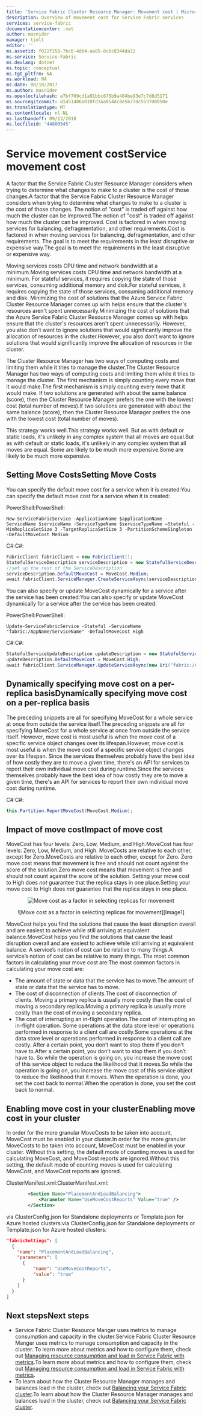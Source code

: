 ```yaml
---
title: 'Service Fabric Cluster Resource Manager: Movement cost | Microsoft Docs'
description: Overview of movement cost for Service Fabric services
services: service-fabric
documentationcenter: .net
author: masnider
manager: timlt
editor: ''
ms.assetid: f022f258-7bc0-4db4-aa85-8c6c8344da32
ms.service: Service-Fabric
ms.devlang: dotnet
ms.topic: conceptual
ms.tgt_pltfrm: NA
ms.workload: NA
ms.date: 08/18/2017
ms.author: masnider
ms.openlocfilehash: e7bf769cd1a91bbc876b9a484be93e7c7d8d5171
ms.sourcegitcommit: d1451406a010fd3aa854dc8e5b77dc5537d8050e
ms.translationtype: MT
ms.contentlocale: nl-NL
ms.lasthandoff: 09/13/2018
ms.locfileid: "44800545"
---
```

# <a name="service-movement-cost"></a><span data-ttu-id="a6bf2-103">Service movement cost</span><span class="sxs-lookup"><span data-stu-id="a6bf2-103">Service movement cost</span></span>
<span data-ttu-id="a6bf2-104">A factor that the Service Fabric Cluster Resource Manager considers when trying to determine what changes to make to a cluster is the cost of those changes.</span><span class="sxs-lookup"><span data-stu-id="a6bf2-104">A factor that the Service Fabric Cluster Resource Manager considers when trying to determine what changes to make to a cluster is the cost of those changes.</span></span> <span data-ttu-id="a6bf2-105">The notion of "cost" is traded off against how much the cluster can be improved.</span><span class="sxs-lookup"><span data-stu-id="a6bf2-105">The notion of "cost" is traded off against how much the cluster can be improved.</span></span> <span data-ttu-id="a6bf2-106">Cost is factored in when moving services for balancing, defragmentation, and other requirements.</span><span class="sxs-lookup"><span data-stu-id="a6bf2-106">Cost is factored in when moving services for balancing, defragmentation, and other requirements.</span></span> <span data-ttu-id="a6bf2-107">The goal is to meet the requirements in the least disruptive or expensive way.</span><span class="sxs-lookup"><span data-stu-id="a6bf2-107">The goal is to meet the requirements in the least disruptive or expensive way.</span></span> 

<span data-ttu-id="a6bf2-108">Moving services costs CPU time and network bandwidth at a minimum.</span><span class="sxs-lookup"><span data-stu-id="a6bf2-108">Moving services costs CPU time and network bandwidth at a minimum.</span></span> <span data-ttu-id="a6bf2-109">For stateful services, it requires copying the state of those services, consuming additional memory and disk.</span><span class="sxs-lookup"><span data-stu-id="a6bf2-109">For stateful services, it requires copying the state of those services, consuming additional memory and disk.</span></span> <span data-ttu-id="a6bf2-110">Minimizing the cost of solutions that the Azure Service Fabric Cluster Resource Manager comes up with helps ensure that the cluster's resources aren't spent unnecessarily.</span><span class="sxs-lookup"><span data-stu-id="a6bf2-110">Minimizing the cost of solutions that the Azure Service Fabric Cluster Resource Manager comes up with helps ensure that the cluster's resources aren't spent unnecessarily.</span></span> <span data-ttu-id="a6bf2-111">However, you also don’t want to ignore solutions that would significantly improve the allocation of resources in the cluster.</span><span class="sxs-lookup"><span data-stu-id="a6bf2-111">However, you also don’t want to ignore solutions that would significantly improve the allocation of resources in the cluster.</span></span>

<span data-ttu-id="a6bf2-112">The Cluster Resource Manager has two ways of computing costs and limiting them while it tries to manage the cluster.</span><span class="sxs-lookup"><span data-stu-id="a6bf2-112">The Cluster Resource Manager has two ways of computing costs and limiting them while it tries to manage the cluster.</span></span> <span data-ttu-id="a6bf2-113">The first mechanism is simply counting every move that it would make.</span><span class="sxs-lookup"><span data-stu-id="a6bf2-113">The first mechanism is simply counting every move that it would make.</span></span> <span data-ttu-id="a6bf2-114">If two solutions are generated with about the same balance (score), then the Cluster Resource Manager prefers the one with the lowest cost (total number of moves).</span><span class="sxs-lookup"><span data-stu-id="a6bf2-114">If two solutions are generated with about the same balance (score), then the Cluster Resource Manager prefers the one with the lowest cost (total number of moves).</span></span>

<span data-ttu-id="a6bf2-115">This strategy works well.</span><span class="sxs-lookup"><span data-stu-id="a6bf2-115">This strategy works well.</span></span> <span data-ttu-id="a6bf2-116">But as with default or static loads, it's unlikely in any complex system that all moves are equal.</span><span class="sxs-lookup"><span data-stu-id="a6bf2-116">But as with default or static loads, it's unlikely in any complex system that all moves are equal.</span></span> <span data-ttu-id="a6bf2-117">Some are likely to be much more expensive.</span><span class="sxs-lookup"><span data-stu-id="a6bf2-117">Some are likely to be much more expensive.</span></span>

## <a name="setting-move-costs"></a><span data-ttu-id="a6bf2-118">Setting Move Costs</span><span class="sxs-lookup"><span data-stu-id="a6bf2-118">Setting Move Costs</span></span> 
<span data-ttu-id="a6bf2-119">You can specify the default move cost for a service when it is created:</span><span class="sxs-lookup"><span data-stu-id="a6bf2-119">You can specify the default move cost for a service when it is created:</span></span>

<span data-ttu-id="a6bf2-120">PowerShell:</span><span class="sxs-lookup"><span data-stu-id="a6bf2-120">PowerShell:</span></span>

```posh
New-ServiceFabricService -ApplicationName $applicationName -ServiceName $serviceName -ServiceTypeName $serviceTypeName –Stateful -MinReplicaSetSize 3 -TargetReplicaSetSize 3 -PartitionSchemeSingleton -DefaultMoveCost Medium
```

<span data-ttu-id="a6bf2-121">C#:</span><span class="sxs-lookup"><span data-stu-id="a6bf2-121">C#:</span></span> 

```csharp
FabricClient fabricClient = new FabricClient();
StatefulServiceDescription serviceDescription = new StatefulServiceDescription();
//set up the rest of the ServiceDescription
serviceDescription.DefaultMoveCost = MoveCost.Medium;
await fabricClient.ServiceManager.CreateServiceAsync(serviceDescription);
```

<span data-ttu-id="a6bf2-122">You can also specify or update MoveCost dynamically for a service after the service has been created:</span><span class="sxs-lookup"><span data-stu-id="a6bf2-122">You can also specify or update MoveCost dynamically for a service after the service has been created:</span></span> 

<span data-ttu-id="a6bf2-123">PowerShell:</span><span class="sxs-lookup"><span data-stu-id="a6bf2-123">PowerShell:</span></span> 

```posh
Update-ServiceFabricService -Stateful -ServiceName "fabric:/AppName/ServiceName" -DefaultMoveCost High
```

<span data-ttu-id="a6bf2-124">C#:</span><span class="sxs-lookup"><span data-stu-id="a6bf2-124">C#:</span></span>

```csharp
StatefulServiceUpdateDescription updateDescription = new StatefulServiceUpdateDescription();
updateDescription.DefaultMoveCost = MoveCost.High;
await fabricClient.ServiceManager.UpdateServiceAsync(new Uri("fabric:/AppName/ServiceName"), updateDescription);
```

## <a name="dynamically-specifying-move-cost-on-a-per-replica-basis"></a><span data-ttu-id="a6bf2-125">Dynamically specifying move cost on a per-replica basis</span><span class="sxs-lookup"><span data-stu-id="a6bf2-125">Dynamically specifying move cost on a per-replica basis</span></span>

<span data-ttu-id="a6bf2-126">The preceding snippets are all for specifying MoveCost for a whole service at once from outside the service itself.</span><span class="sxs-lookup"><span data-stu-id="a6bf2-126">The preceding snippets are all for specifying MoveCost for a whole service at once from outside the service itself.</span></span> <span data-ttu-id="a6bf2-127">However, move cost is most useful is when the move cost of a specific service object changes over its lifespan.</span><span class="sxs-lookup"><span data-stu-id="a6bf2-127">However, move cost is most useful is when the move cost of a specific service object changes over its lifespan.</span></span> <span data-ttu-id="a6bf2-128">Since the services themselves probably have the best idea of how costly they are to move a given time, there's an API for services to report their own individual move cost during runtime.</span><span class="sxs-lookup"><span data-stu-id="a6bf2-128">Since the services themselves probably have the best idea of how costly they are to move a given time, there's an API for services to report their own individual move cost during runtime.</span></span> 

<span data-ttu-id="a6bf2-129">C#:</span><span class="sxs-lookup"><span data-stu-id="a6bf2-129">C#:</span></span>

```csharp
this.Partition.ReportMoveCost(MoveCost.Medium);
```

## <a name="impact-of-move-cost"></a><span data-ttu-id="a6bf2-130">Impact of move cost</span><span class="sxs-lookup"><span data-stu-id="a6bf2-130">Impact of move cost</span></span>
<span data-ttu-id="a6bf2-131">MoveCost has four levels: Zero, Low, Medium, and High.</span><span class="sxs-lookup"><span data-stu-id="a6bf2-131">MoveCost has four levels: Zero, Low, Medium, and High.</span></span> <span data-ttu-id="a6bf2-132">MoveCosts are relative to each other, except for Zero.</span><span class="sxs-lookup"><span data-stu-id="a6bf2-132">MoveCosts are relative to each other, except for Zero.</span></span> <span data-ttu-id="a6bf2-133">Zero move cost means that movement is free and should not count against the score of the solution.</span><span class="sxs-lookup"><span data-stu-id="a6bf2-133">Zero move cost means that movement is free and should not count against the score of the solution.</span></span> <span data-ttu-id="a6bf2-134">Setting your move cost to High does *not* guarantee that the replica stays in one place.</span><span class="sxs-lookup"><span data-stu-id="a6bf2-134">Setting your move cost to High does *not* guarantee that the replica stays in one place.</span></span>

<span data-ttu-id="a6bf2-135"><center>
![Move cost as a factor in selecting replicas for movement][Image1]
</center></span><span class="sxs-lookup"><span data-stu-id="a6bf2-135"><center>
![Move cost as a factor in selecting replicas for movement][Image1]
</center></span></span>

<span data-ttu-id="a6bf2-136">MoveCost helps you find the solutions that cause the least disruption overall and are easiest to achieve while still arriving at equivalent balance.</span><span class="sxs-lookup"><span data-stu-id="a6bf2-136">MoveCost helps you find the solutions that cause the least disruption overall and are easiest to achieve while still arriving at equivalent balance.</span></span> <span data-ttu-id="a6bf2-137">A service’s notion of cost can be relative to many things.</span><span class="sxs-lookup"><span data-stu-id="a6bf2-137">A service’s notion of cost can be relative to many things.</span></span> <span data-ttu-id="a6bf2-138">The most common factors in calculating your move cost are:</span><span class="sxs-lookup"><span data-stu-id="a6bf2-138">The most common factors in calculating your move cost are:</span></span>

- <span data-ttu-id="a6bf2-139">The amount of state or data that the service has to move.</span><span class="sxs-lookup"><span data-stu-id="a6bf2-139">The amount of state or data that the service has to move.</span></span>
- <span data-ttu-id="a6bf2-140">The cost of disconnection of clients.</span><span class="sxs-lookup"><span data-stu-id="a6bf2-140">The cost of disconnection of clients.</span></span> <span data-ttu-id="a6bf2-141">Moving a primary replica is usually more costly than the cost of moving a secondary replica.</span><span class="sxs-lookup"><span data-stu-id="a6bf2-141">Moving a primary replica is usually more costly than the cost of moving a secondary replica.</span></span>
- <span data-ttu-id="a6bf2-142">The cost of interrupting an in-flight operation.</span><span class="sxs-lookup"><span data-stu-id="a6bf2-142">The cost of interrupting an in-flight operation.</span></span> <span data-ttu-id="a6bf2-143">Some operations at the data store level or operations performed in response to a client call are costly.</span><span class="sxs-lookup"><span data-stu-id="a6bf2-143">Some operations at the data store level or operations performed in response to a client call are costly.</span></span> <span data-ttu-id="a6bf2-144">After a certain point, you don’t want to stop them if you don’t have to.</span><span class="sxs-lookup"><span data-stu-id="a6bf2-144">After a certain point, you don’t want to stop them if you don’t have to.</span></span> <span data-ttu-id="a6bf2-145">So while the operation is going on, you increase the move cost of this service object to reduce the likelihood that it moves.</span><span class="sxs-lookup"><span data-stu-id="a6bf2-145">So while the operation is going on, you increase the move cost of this service object to reduce the likelihood that it moves.</span></span> <span data-ttu-id="a6bf2-146">When the operation is done, you set the cost back to normal.</span><span class="sxs-lookup"><span data-stu-id="a6bf2-146">When the operation is done, you set the cost back to normal.</span></span>

## <a name="enabling-move-cost-in-your-cluster"></a><span data-ttu-id="a6bf2-147">Enabling move cost in your cluster</span><span class="sxs-lookup"><span data-stu-id="a6bf2-147">Enabling move cost in your cluster</span></span>
<span data-ttu-id="a6bf2-148">In order for the more granular MoveCosts to be taken into account, MoveCost must be enabled in your cluster.</span><span class="sxs-lookup"><span data-stu-id="a6bf2-148">In order for the more granular MoveCosts to be taken into account, MoveCost must be enabled in your cluster.</span></span> <span data-ttu-id="a6bf2-149">Without this setting, the default mode of counting moves is used for calculating MoveCost, and MoveCost reports are ignored.</span><span class="sxs-lookup"><span data-stu-id="a6bf2-149">Without this setting, the default mode of counting moves is used for calculating MoveCost, and MoveCost reports are ignored.</span></span>


<span data-ttu-id="a6bf2-150">ClusterManifest.xml:</span><span class="sxs-lookup"><span data-stu-id="a6bf2-150">ClusterManifest.xml:</span></span>

``` xml
        <Section Name="PlacementAndLoadBalancing">
            <Parameter Name="UseMoveCostReports" Value="true" />
        </Section>
```

<span data-ttu-id="a6bf2-151">via ClusterConfig.json for Standalone deployments or Template.json for Azure hosted clusters:</span><span class="sxs-lookup"><span data-stu-id="a6bf2-151">via ClusterConfig.json for Standalone deployments or Template.json for Azure hosted clusters:</span></span>

```json
"fabricSettings": [
  {
    "name": "PlacementAndLoadBalancing",
    "parameters": [
      {
          "name": "UseMoveCostReports",
          "value": "true"
      }
    ]
  }
]
```

## <a name="next-steps"></a><span data-ttu-id="a6bf2-152">Next steps</span><span class="sxs-lookup"><span data-stu-id="a6bf2-152">Next steps</span></span>
- <span data-ttu-id="a6bf2-153">Service Fabric Cluster Resource Manger uses metrics to manage consumption and capacity in the cluster.</span><span class="sxs-lookup"><span data-stu-id="a6bf2-153">Service Fabric Cluster Resource Manger uses metrics to manage consumption and capacity in the cluster.</span></span> <span data-ttu-id="a6bf2-154">To learn more about metrics and how to configure them, check out [Managing resource consumption and load in Service Fabric with metrics](service-fabric-cluster-resource-manager-metrics.md).</span><span class="sxs-lookup"><span data-stu-id="a6bf2-154">To learn more about metrics and how to configure them, check out [Managing resource consumption and load in Service Fabric with metrics](service-fabric-cluster-resource-manager-metrics.md).</span></span>
- <span data-ttu-id="a6bf2-155">To learn about how the Cluster Resource Manager manages and balances load in the cluster, check out [Balancing your Service Fabric cluster](service-fabric-cluster-resource-manager-balancing.md).</span><span class="sxs-lookup"><span data-stu-id="a6bf2-155">To learn about how the Cluster Resource Manager manages and balances load in the cluster, check out [Balancing your Service Fabric cluster](service-fabric-cluster-resource-manager-balancing.md).</span></span>

[Image1]:./media/service-fabric-cluster-resource-manager-movement-cost/service-most-cost-example.png
